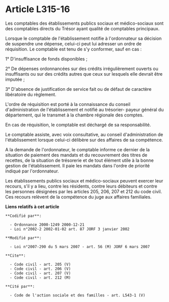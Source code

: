 # Article L315-16

Les comptables des établissements publics sociaux et médico-sociaux sont des comptables directs du Trésor ayant qualité de
comptables principaux.

Lorsque le comptable de l'établissement notifie à l'ordonnateur sa décision de suspendre une dépense, celui-ci peut lui
adresser un ordre de réquisition. Le comptable est tenu de s'y conformer, sauf en cas :

1° D'insuffisance de fonds disponibles ;

2° De dépenses ordonnancées sur des crédits irrégulièrement ouverts ou insuffisants ou sur des crédits autres que ceux sur
lesquels elle devrait être imputée ;

3° D'absence de justification de service fait ou de défaut de caractère libératoire du règlement.

L'ordre de réquisition est porté à la connaissance du conseil d'administration de l'établissement et notifié au trésorier-
payeur général du département, qui le transmet à la chambre régionale des comptes.

En cas de réquisition, le comptable est déchargé de sa responsabilité.

Le comptable assiste, avec voix consultative, au conseil d'administration de l'établissement lorsque celui-ci délibère sur
des affaires de sa compétence.

A la demande de l'ordonnateur, le comptable informe ce dernier de la situation de paiement des mandats et du recouvrement des
titres de recettes, de la situation de trésorerie et de tout élément utile à la bonne gestion de l'établissement. Il paie les
mandats dans l'ordre de priorité indiqué par l'ordonnateur.

Les établissements publics sociaux et médico-sociaux peuvent exercer leur recours, s'il y a lieu, contre les résidents,
contre leurs débiteurs et contre les personnes désignées par les articles 205, 206, 207 et 212 du code civil. Ces recours
relèvent de la compétence du juge aux affaires familiales.

**Liens relatifs à cet article**

	**Codifié par**:

	  - Ordonnance 2000-1249 2000-12-21
	  - Loi n°2002-2 2002-01-02 art. 87 JORF 3 janvier 2002

	**Modifié par**:

	  - Loi n°2007-290 du 5 mars 2007 - art. 56 (M) JORF 6 mars 2007

	**Cite**:

	  - Code civil - art. 205 (V)
	  - Code civil - art. 206 (V)
	  - Code civil - art. 207 (V)
	  - Code civil - art. 212 (M)

	**Cité par**:

	  - Code de l'action sociale et des familles - art. L543-1 (V)

